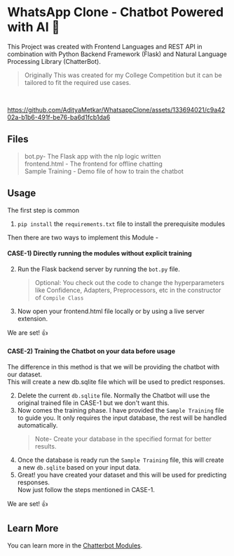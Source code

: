 # WhatsApp Clone - Chatbot Powered with AI 🤖

This Project was created with Frontend Languages and REST API in combination with Python Backend Framework (Flask) and Natural Language Processing Library (ChatterBot).
> Originally This was created for my College Competition but it can be tailored to fit the required use cases.
<br>


https://github.com/AdityaMetkar/WhatsappClone/assets/133694021/c9a4202a-b1b6-491f-be76-ba6d1fcb1da6

## Files
> bot.py- The Flask app with the nlp logic written <br>
> frontend.html - The frontend for offline chatting<br>
> Sample Training - Demo file of how to train the chatbot<br>

## Usage
The first step is common
1) `pip install` the `requirements.txt` file to install the prerequisite modules

Then there are two ways to implement this Module -

#### CASE-1) Directly running the modules without explicit training

2) Run the Flask backend server by running the `bot.py` file.<br>
   > Optional: You check out the code to change the hyperparameters like Confidence, Adapters, Preprocessors, etc in the constructor of `Compile Class` 
3) Now open your frontend.html file locally or by using a live server extension.

We are set! 👍

#### CASE-2) Training the Chatbot on your data before usage

The difference in this method is that we will be providing the chatbot with our dataset.<br>
This will create a new db.sqlite file which will be used to predict responses.

2) Delete the current `db.sqlite` file. Normally the Chatbot will use the original trained file in CASE-1 but we don't want this.
3) Now comes the training phase. I have provided the `Sample Training` file to guide you. It only requires the input database, the rest will be handled automatically.
    >Note- Create your database in the specified format for better results.
4) Once the database is ready run the `Sample Training` file, this will create a new `db.sqlite` based on your input data. 
5) Great! you have created your dataset and this will be used for predicting responses.
<br> Now just follow the steps mentioned in CASE-1.

We are set! 👍

## Learn More
You can learn more in the [Chatterbot Modules](https://chatterbot.readthedocs.io/en/stable/).
